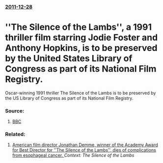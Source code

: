 ### [2011-12-28](/news/2011/12/28/index.md)

# ''The Silence of the Lambs'', a 1991 thriller film starring Jodie Foster and Anthony Hopkins, is to be preserved by the United States Library of Congress as part of its National Film Registry. 

Oscar-winning 1991 thriller The Silence of the Lambs is to be preserved by the US Library of Congress as part of its National Film Registry.


### Source:

1. [BBC](http://www.bbc.co.uk/news/entertainment-arts-16344420)

### Related:

1. [American film director Jonathan Demme, winner of the Academy Award for Best Director for ''The Silence of the Lambs'', dies of complications from esophageal cancer. ](/news/2017/04/26/american-film-director-jonathan-demme-winner-of-the-academy-award-for-best-director-for-the-silence-of-the-lambs-dies-of-complications.md) _Context: The Silence of the Lambs_
